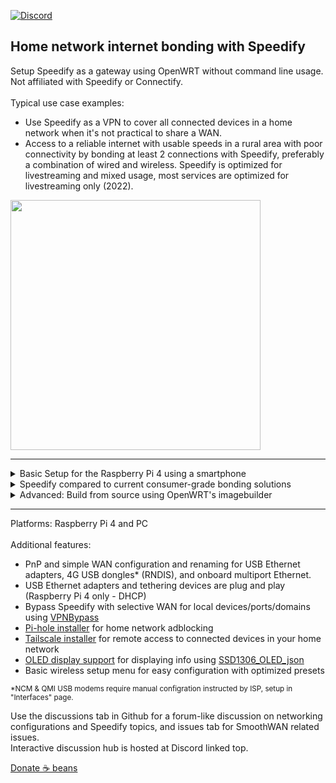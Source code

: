 [![Discord](https://badgen.net/discord/members/AxSSjpgwjx)](https://discord.gg/AxSSjpgwjx) 
## Home network internet bonding with Speedify
Setup Speedify as a gateway using OpenWRT without command line usage. <br>Not affiliated with Speedify or Connectify.<br>
<br>
Typical use case examples: 
- Use Speedify as a VPN to cover all connected devices in a home network when it's not practical to share a WAN.
- Access to a reliable internet with usable speeds in a rural area with poor connectivity by bonding at least 2 connections with Speedify, preferably a combination of wired and wireless. Speedify is optimized for livestreaming and mixed usage, most services are optimized for livestreaming only (2022).

  
<img src="https://raw.githubusercontent.com/TalalMash/SmoothWAN-web/main/smoothwan-illust.drawio.svg" width="400"/> <br>
  
 ***
  
<details>
<summary>Basic Setup for the Raspberry Pi 4 using a smartphone</summary>
  
- Download the file from the sidebar and follow the instructions to setup the microSD card. <br>
- Connect as the following diagram: <br>
<img src="https://github.com/TalalMash/SmoothWAN-web/raw/main/Basic%20Setup%20Guide%20assets/1a.svg" width="400"/> <br>
- The Raspberry Pi 4 (RPi4) is now broadcasting as a WiFi access point for easy configuration, connect to "SmoothWAN Setup", password: "brassworld": <br>
<img src="https://github.com/TalalMash/SmoothWAN-web/raw/main/Basic%20Setup%20Guide%20assets/1.png" width="300"/> <br>
- Visit http://172.17.17.2 in your browser and login, there is no password set: <br>
<img src="https://github.com/TalalMash/SmoothWAN-web/raw/main/Basic%20Setup%20Guide%20assets/2.png" width="300"/> <br>
<img src="https://github.com/TalalMash/SmoothWAN-web/raw/main/Basic%20Setup%20Guide%20assets/3.png" width="300"/> <br>
- You will be greeted with brief instructions in the UI, setup Speedify: <br>
<img src="https://github.com/TalalMash/SmoothWAN-web/raw/main/Basic%20Setup%20Guide%20assets/4.png" width="300"/> <br>
- Click "Trigger Install/Update": <br>
<img src="https://github.com/TalalMash/SmoothWAN-web/raw/main/Basic%20Setup%20Guide%20assets/5.png" width="300"/> <br>
- Click "View Log" tab, it will show "Speedify is installed" at the end of the log after few seconds: <br>
<img src="https://github.com/TalalMash/SmoothWAN-web/raw/main/Basic%20Setup%20Guide%20assets/6.png" width="300"/> <br>
- Head to Status->Overview: <br>
<img src="https://github.com/TalalMash/SmoothWAN-web/raw/main/Basic%20Setup%20Guide%20assets/7.png" width="300"/> <br>
- You will be greeted with Speedify app, login: <br>
<img src="https://github.com/TalalMash/SmoothWAN-web/raw/main/Basic%20Setup%20Guide%20assets/8.png" width="300"/> <br>
- Navigate to settings, and enable "Connect at Startup": <br>
<img src="https://github.com/TalalMash/SmoothWAN-web/raw/main/Basic%20Setup%20Guide%20assets/9.png" width="300"/> <br>
<img src="https://github.com/TalalMash/SmoothWAN-web/raw/main/Basic%20Setup%20Guide%20assets/10.png" width="300"/> <br>
<img src="https://github.com/TalalMash/SmoothWAN-web/raw/main/Basic%20Setup%20Guide%20assets/11.png" width="300"/> <br>
- Time to connect and configure a Wi-Fi AP/router if needed, the internal Wi-Fi of the RPi4 is poor for general usage, connect using RPi4's Ethernet to a configured AP/router: <br>
<img src="https://github.com/TalalMash/SmoothWAN-web/raw/main/Basic%20Setup%20Guide%20assets/2a.svg" width="300"/> <br>
- After switching over to Wi-Fi AP/router, head over to Network->Wireless (Basic) and disable internal Wi-Fi: <br>
<img src="https://github.com/TalalMash/SmoothWAN-web/raw/main/Basic%20Setup%20Guide%20assets/12.png" width="300"/> <br>
<img src="https://github.com/TalalMash/SmoothWAN-web/raw/main/Basic%20Setup%20Guide%20assets/13.png" width="300"/> <br>
- Setup a password for SmoothWAN admin page in System->Administration <br>
- All done, enjoy! <br>

***

- <b>Extra</b>: to change the USB ports / WAN name, head to Interfaces->Multi-WAN USB: <br> 
<img src="https://github.com/TalalMash/SmoothWAN-web/raw/main/Basic%20Setup%20Guide%20assets/14.png" width="300"/> <br>
<img src="https://github.com/TalalMash/SmoothWAN-web/raw/main/Basic%20Setup%20Guide%20assets/15.png" width="300"/> <br>
<img src="https://github.com/TalalMash/SmoothWAN-web/raw/main/Basic%20Setup%20Guide%20assets/16.png" width="300"/> <br>
<img src="https://github.com/TalalMash/SmoothWAN-web/raw/main/Basic%20Setup%20Guide%20assets/17.png" width="300"/> <br>

</details>

<details> 
<summary>Speedify compared to current consumer-grade bonding solutions</summary>
  
- SDN VPN: By having one exit IP address when bonding, connected network sessions are uninterrupted. Sensitive streams are mirrored across WANs and prioritized for VoIP, video calls, streaming, and games for seamless failover and lossless connectivity even when combining lossy WANs. While non-sensitive streams are aggregated across WANs for the speed of the total combined WANs, and bulk downloads using single sockets are aggregated. Sensitive streams are also aggregated with high quality sources. <br>
- Per WAN quality rating system that's based on jitter, latency, stability, and speed variations over a period of time to prevent an unstable WAN from impacting total aggregation performance. (e.g will suspend a WAN on multiple failures, resume and suspend delay is increased on multiple failures) <br>
- Per WAN VPN transport protocols for optimal connectivity when used with strict ISPs or poor middleboxes, used protocols: HTTPS(disguises as web browsing), UDP, TCP, TCP Multiple. <br>
- "TCP Multiple" transport protocol as known as parallel transfer sockets allows maximum speed to be achieved on high latency, lossy, and far region VPN servers (with loss based CCA host settings and out-of-order packets). <br>
- Automatic packet aggregation weighing for largely asymmetric and heterogenous WANs. Slowly adapts to speed variations when using cellular/wireless. <br>
- No out of order packet delivery on aggregation. <br>
- An option for using a WAN for speed boosts only and backup only mode, data consumption usage depends on primary WAN quality rating in backup mode for seamless failover. <br>
- Switching critical settings such as protocols, modes, and adding or removing WANs without disruption. <br>
- TCP transport modes implements pacing for low bufferbloat and low RTT for thin streams. <br>
- Instant server region selection for region restricted services. <br>
- Relatively affordable and does not require setting up a server. <br>
  
</details>

<details>
<summary>Advanced: Build from source using OpenWRT's imagebuilder</summary>
  - Grab your imagebuilder device target archive from: https://downloads.openwrt.org/releases/21.02.1/targets/ <br>
  - Clone repo and copy the corresponding device from devconfigs and packages to imagebuilder root. <br>
  - Run "sh build.sh" <br>
  - Images will be located in bin/<device target> <br>
  - Note: For compiling SmoothWAN packages, compile smoothwan-feeds with OpenWRT build system. Pre-compiled packages are included for easy customization, quick builds and imagebuilder-only setup. <br>
</details>
  
 ***
  
Platforms: Raspberry Pi 4 and PC  
<br>
Additional features: 
-  PnP and simple WAN configuration and renaming for USB Ethernet adapters, 4G USB dongles* (RNDIS), and onboard multiport Ethernet.
-  USB Ethernet adapters and tethering devices are plug and play (Raspberry Pi 4 only - DHCP)
-  Bypass Speedify with selective WAN for local devices/ports/domains using [VPNBypass](https://docs.openwrt.melmac.net/vpnbypass/)
-  [Pi-hole installer](https://github.com/TalalMash/SmoothWAN/wiki/Setting-up-Pi-hole) for home network adblocking
-  [Tailscale installer](https://github.com/TalalMash/SmoothWAN/wiki/Setting-up-Tailscale) for remote access to connected devices in your home network
-  [OLED display support](https://google.com) for displaying info using [SSD1306_OLED_json](https://github.com/yishunzhikong/SSD1306_OLED_json)
-  Basic wireless setup menu for easy configuration with optimized presets  
  
<sub>*NCM & QMI USB modems require manual configration instructed by ISP, setup in "Interfaces" page.</sub>


Use the discussions tab in Github for a forum-like discussion on networking configurations and Speedify topics, and issues tab for SmoothWAN related issues.  
Interactive discussion hub is hosted at Discord linked top. <br>

[Donate ☕ beans](https://www.paypal.com/paypalme/talalmsb/1)


